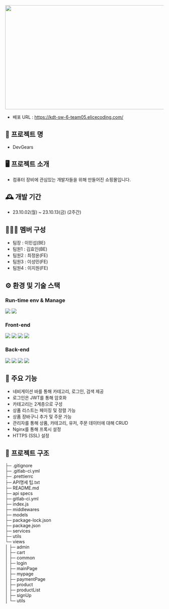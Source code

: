 <img src="/uploads/97350ef12d03f8e73cd93123958c4452/배너.png"  width="650" height="330">

- 배포 URL : https://kdt-sw-6-team05.elicecoding.com/

## 🛒 프로젝트 명

- DevGears

## 🖥️ 프로젝트 소개

- 컴퓨터 장비에 관심있는 개발자들을 위해 만들어진 쇼핑몰입니다.

## 🕰️ 개발 기간

- 23.10.02(월) ~ 23.10.13(금) (2주간)

## 🧑‍🤝‍🧑 멤버 구성

- 팀장 : 이민섭(BE)
- 팀원1 : 김효인(BE)
- 팀원2 : 최정윤(FE)
- 팀원3 : 이성민(FE)
- 팀원4 : 이지원(FE)

## ⚙️ 환경 및 기술 스택

### Run-time env & Manage
<img src="https://img.shields.io/badge/Node.js-339933.svg?&style=for-the-badge&logo=Node.js&logoColor=white">
<img src="https://img.shields.io/badge/PM2-2B037A.svg?&style=for-the-badge&logo=PM2&logoColor=white">

### Front-end
<img src="https://img.shields.io/badge/HTML5-E34F26.svg?&style=for-the-badge&logo=HTML5&logoColor=white">
<img src="https://img.shields.io/badge/CSS3-1572B6.svg?&style=for-the-badge&logo=CSS3&logoColor=white">
<img src="https://img.shields.io/badge/JavaScript-F7DF1E.svg?&style=for-the-badge&logo=JavaScript&logoColor=white">
<img src="https://img.shields.io/badge/bulma-00D1B2.svg?&style=for-the-badge&logo=bulma&logoColor=white">

### Back-end
<img src="https://img.shields.io/badge/Express-000000.svg?&style=for-the-badge&logo=Express&logoColor=white">
<img src="https://img.shields.io/badge/MongoDB-47A248.svg?&style=for-the-badge&logo=MongoDB&logoColor=white">
<img src="https://img.shields.io/badge/Mongoose-880000.svg?&style=for-the-badge&logo=Mongoose&logoColor=white">
<img src="https://img.shields.io/badge/Nginx-009639.svg?&style=for-the-badge&logo=Nginx&logoColor=white">

## 📌 주요 기능

- 네비게이션 바를 통해 카테고리, 로그인, 검색 제공
- 로그인은 JWT를 통해 암호화
- 카테고리는 2계층으로 구성
- 상품 리스트는 페이징 및 정렬 가능
- 상품 장바구니 추가 및 주문 가능
- 관리자를 통해 상품, 카테고리, 유저, 주문 데이터에 대해 CRUD
- Nginx를 통해 프록시 설정
- HTTPS (SSL) 설정

## 💾 프로젝트 구조

├─ .gitignore <br>
├─ .gitlab-ci.yml<br>
├─ .prettierrc<br>
├─ API명세 팁.txt<br>
├─ README.md<br>
├─ api specs<br>
├─ gitlab-ci.yml<br>
├─ index.js<br>
├─ middlewares<br>
├─ models<br>
├─ package-lock.json<br>
├─ package.json<br>
├─ services<br>
├─ utils<br>
└─ views<br>
│  ├─ admin<br>
│  ├─ cart<br>
│  ├─ common<br>
│  ├─ login<br>
│  ├─ mainPage<br>
│ ├─ mypage<br>
│  ├─ paymentPage<br>
│  ├─ product<br>
│  ├─ productList<br>
│  ├─ signUp<br>
│  └─ utils
